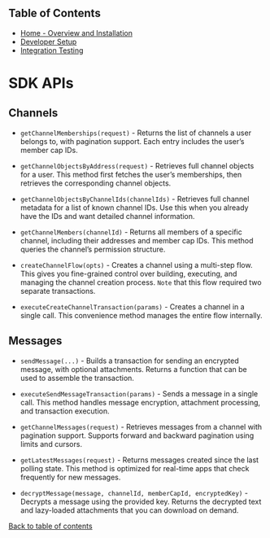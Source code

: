 ## Table of Contents

- [Home - Overview and Installation](./README.md)
- [Developer Setup](./Setup.md)
- [Integration Testing](./Testing.md)

# SDK APIs

## Channels

- `getChannelMemberships(request)` - Returns the list of channels a user belongs to, with pagination support. Each entry includes the user’s member cap IDs.

- `getChannelObjectsByAddress(request)` - Retrieves full channel objects for a user. This method first fetches the user’s memberships, then retrieves the corresponding channel objects.

- `getChannelObjectsByChannelIds(channelIds)` - Retrieves full channel metadata for a list of known channel IDs. Use this when you already have the IDs and want detailed channel information.

- `getChannelMembers(channelId)` - Returns all members of a specific channel, including their addresses and member cap IDs. This method queries the channel’s permission structure.

- `createChannelFlow(opts)` - Creates a channel using a multi-step flow. This gives you fine-grained control over building, executing, and managing the channel creation process. `Note` that this flow required two separate transactions.

- `executeCreateChannelTransaction(params)` - Creates a channel in a single call. This convenience method manages the entire flow internally.

## Messages

- `sendMessage(...)` - Builds a transaction for sending an encrypted message, with optional attachments. Returns a function that can be used to assemble the transaction.

- `executeSendMessageTransaction(params)` - Sends a message in a single call. This method handles message encryption, attachment processing, and transaction execution.

- `getChannelMessages(request)` - Retrieves messages from a channel with pagination support. Supports forward and backward pagination using limits and cursors.

- `getLatestMessages(request)` - Returns messages created since the last polling state. This method is optimized for real-time apps that check frequently for new messages.

- `decryptMessage(message, channelId, memberCapId, encryptedKey)` - Decrypts a message using the provided key. Returns the decrypted text and lazy-loaded attachments that you can download on demand.

[Back to table of contents](#table-of-contents)